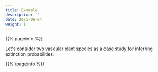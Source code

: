```yaml
---
title: Example
description: ''
date: 2025-06-04
weight: 1
---
```


{{% pageinfo %}}

Let's consider two vascular plant species as a case study for inferring extinction probabilities.

{{% /pageinfo %}}

